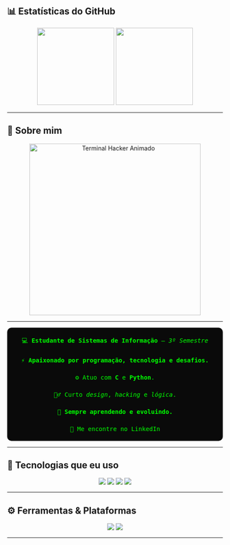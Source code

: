 ## 📊 Estatísticas do GitHub

<div align="center">

  <!-- Estatísticas gerais do GitHub -->
  <img height="180em" src="https://github-readme-stats.vercel.app/api?username=RydersS7&show_icons=true&theme=dark&icon_color=00ff00&title_color=00ff00&text_color=00ff00&bg_color=0A0A0A" />

  <!-- Linguagens mais usadas no estilo donut -->
  <img height="180em" src="https://github-readme-stats.vercel.app/api/top-langs/?username=RydersS7&layout=donut&theme=dark&bg_color=0A0A0A&title_color=00ff00&text_color=00ff00" />

</div>

---

## 🧠 Sobre mim
<div align="center">
  <img src="https://github.com/RydersS7/My-repository/blob/main/ryan_terminal_banner_clean.gif?raw=true" width="400" alt="Terminal Hacker Animado"/>
</div>

---

<div align="center" style="font-family: 'Fira Code', monospace; color: #00ff00; background-color: #0A0A0A; padding: 20px; border-radius: 10px; max-width: 500px;">

  <div style="margin-bottom: 24px;">💻 <strong>Estudante de Sistemas de Informação</strong> — <em>3º Semestre</em></div>

  <div style="margin-bottom: 24px;">⚡ <strong>Apaixonado por programação, tecnologia e desafios.</strong></div>

  <div style="margin-bottom: 24px;">⚙️ Atuo com <strong>C</strong> e <strong>Python</strong>.</div>

  <div style="margin-bottom: 24px;">🕵️‍♂️ Curto <em>design</em>, <em>hacking</em> e <em>lógica</em>.</div>

  <div style="margin-bottom: 24px;">🔄 <strong>Sempre aprendendo e evoluindo.</strong></div>

  <div>🔗 Me encontre no <a href="https://linkedin.com/in/ryderss" target="_blank" style="color:#00ff00; text-decoration:none;">LinkedIn</a></div>

</div>

---

## 💾 Tecnologias que eu uso



<div align="center">
  <img src="https://img.shields.io/badge/C-0A403D?style=for-the-badge&logo=c&logoColor=white">
  <img src="https://img.shields.io/badge/Python-0A403D?style=for-the-badge&logo=python&logoColor=white">
  <img src="https://img.shields.io/badge/Git-0A403D?style=for-the-badge&logo=git&logoColor=white">
  <img src="https://img.shields.io/badge/Linux-0A403D?style=for-the-badge&logo=linux&logoColor=white">
</div>

---

## ⚙️ Ferramentas & Plataformas


<div align="center">
  <img src="https://img.shields.io/badge/VSCODE-0A403D?style=for-the-badge&logo=visualstudiocode&logoColor=white">
  <img src="https://img.shields.io/badge/GitHub-0A403D?style=for-the-badge&logo=github&logoColor=white">
</div>

---

